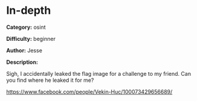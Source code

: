 # In-depth

**Category:** osint 

**Difficulty:** beginner 

**Author:** Jesse 

**Description:**

Sigh, I accidentally leaked the flag image for a challenge to my friend. Can you find where he leaked it for me?

https://www.facebook.com/people/Vekin-Huc/100073429656689/
